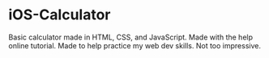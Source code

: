 # iOS-Calculator


Basic calculator made in HTML, CSS, and JavaScript. Made with the help online tutorial. Made to help practice my web dev skills. Not too impressive.
